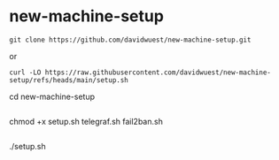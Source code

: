 # new-machine-setup

```
git clone https://github.com/davidwuest/new-machine-setup.git
```
or 
```
curl -LO https://raw.githubusercontent.com/davidwuest/new-machine-setup/refs/heads/main/setup.sh
```
cd new-machine-setup
```
```
chmod +x setup.sh telegraf.sh fail2ban.sh
```
```
./setup.sh
```


